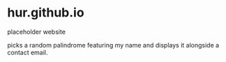 # hur.github.io
placeholder website

picks a random palindrome featuring my name and displays it alongside a contact email.
